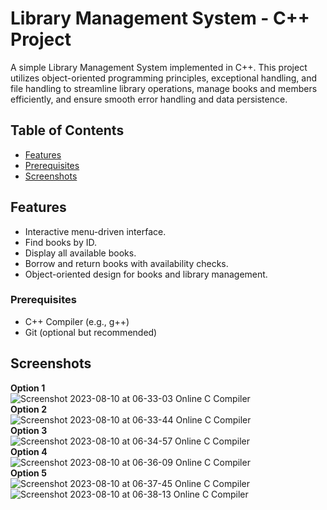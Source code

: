 # Library Management System - C++ Project


A simple Library Management System implemented in C++. This project utilizes object-oriented programming principles, exceptional handling, and file handling to streamline library operations, manage books and members efficiently, and ensure smooth error handling and data persistence.

## Table of Contents

- [Features](#features)
- [Prerequisites](#prerequisites)
- [Screenshots](#screenshots)
  

## Features

- Interactive menu-driven interface.
- Find books by ID.
- Display all available books.
- Borrow and return books with availability checks.
- Object-oriented design for books and library management.


### Prerequisites

- C++ Compiler (e.g., g++)
- Git (optional but recommended)

## Screenshots
<b>Option 1</b><br/>
![Screenshot 2023-08-10 at 06-33-03 Online C Compiler](https://github.com/mubashir05-beep/library_management_system/assets/100374421/1d222842-091b-401b-b1b1-96394a9eda7e)<br/>
<b>Option 2</b><br/>
![Screenshot 2023-08-10 at 06-33-44 Online C Compiler](https://github.com/mubashir05-beep/library_management_system/assets/100374421/f2584b0a-b2cc-484d-a047-92fe4cac9889)<br/>
<b>Option 3</b><br/>
![Screenshot 2023-08-10 at 06-34-57 Online C Compiler](https://github.com/mubashir05-beep/library_management_system/assets/100374421/2477b018-470d-4ec4-b38c-565f09eed32d)<br/>
<b>Option 4</b><br/>
![Screenshot 2023-08-10 at 06-36-09 Online C Compiler](https://github.com/mubashir05-beep/library_management_system/assets/100374421/1eecb9ac-bb19-422b-a35d-d30a159887f0)<br/>
<b>Option 5</b><br/>
![Screenshot 2023-08-10 at 06-37-45 Online C Compiler](https://github.com/mubashir05-beep/library_management_system/assets/100374421/e7717ef4-4179-4c80-b39a-12af127ddfd9)<br/>
![Screenshot 2023-08-10 at 06-38-13 Online C Compiler](https://github.com/mubashir05-beep/library_management_system/assets/100374421/1edfd267-55bf-4aab-8d52-7240ceea7144)<br/>







